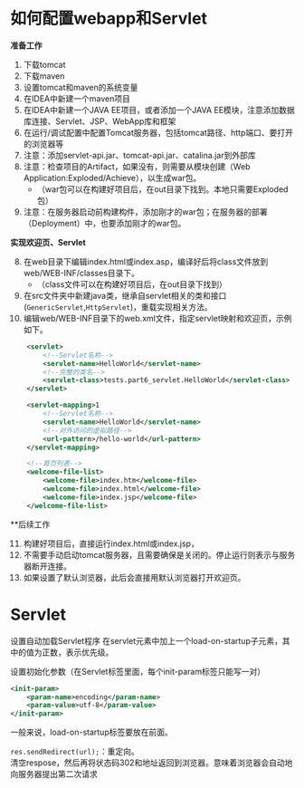 # 如何配置webapp和Servlet

**准备工作**

1. 下载tomcat
2. 下载maven
3. 设置tomcat和maven的系统变量
4. 在IDEA中新建一个maven项目
5. 在IDEA中新建一个JAVA EE项目，或者添加一个JAVA EE模块，注意添加数据库连接、Servlet、JSP、WebApp库和框架
6. 在运行/调试配置中配置Tomcat服务器，包括tomcat路径、http端口、要打开的浏览器等
7. 注意：添加servlet-api.jar、tomcat-api.jar、catalina.jar到外部库
8. 注意：检查项目的Artifact，如果没有，则需要从模块创建（Web Application:Exploded/Achieve），以生成war包。
	* （war包可以在构建好项目后，在out目录下找到。本地只需要Exploded包）
9. 注意：在服务器启动前构建构件，添加刚才的war包；在服务器的部署（Deployment）中，也要添加刚才的war包。

**实现欢迎页、Servlet**

8. 在web目录下编辑index.html或index.asp，编译好后将class文件放到web/WEB-INF/classes目录下。
	* （class文件可以在构建好项目后，在out目录下找到）
9. 在src文件夹中新建java类，继承自servlet相关的类和接口(`GenericServlet`,`HttpServlet`)，重载实现相关方法。
10. 编辑web/WEB-INF目录下的web.xml文件，指定servlet映射和欢迎页，示例如下。

```xml
    <servlet>
        <!--Servlet名称-->
        <servlet-name>HelloWorld</servlet-name>
        <!--完整的类名-->
        <servlet-class>tests.part6_servlet.HelloWorld</servlet-class>
    </servlet>

    <servlet-mapping>1
        <!--Servlet名称-->
        <servlet-name>HelloWorld</servlet-name>
        <!--对外访问的虚拟路径-->
        <url-pattern>/hello-world</url-pattern>
    </servlet-mapping>

    <!--首页列表-->
    <welcome-file-list>
        <welcome-file>index.htm</welcome-file>
        <welcome-file>index.html</welcome-file>
        <welcome-file>index.jsp</welcome-file>
    </welcome-file-list>
```

**后续工作


11. 构建好项目后，直接运行index.html或index.jsp，
12. 不需要手动启动tomcat服务器，且需要确保是关闭的。停止运行则表示与服务器断开连接。
13. 如果设置了默认浏览器，此后会直接用默认浏览器打开欢迎页。

# Servlet

设置自动加载Servlet程序
在servlet元素中加上一个load-on-startup子元素，其中的值为正数，表示优先级。

设置初始化参数（在Servlet标签里面，每个init-param标签只能写一对）
```xml
<init-param>
	<param-name>encoding</param-name>
	<param-value>utf-8</param-value>
</init-param>
```

一般来说，load-on-startup标签要放在前面。

`res.sendRedirect(url);`：重定向。  
清空respose，然后再将状态码302和地址返回到浏览器。意味着浏览器会自动地向服务器提出第二次请求
